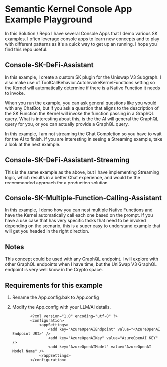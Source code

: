 # Semantic Kernel Console App Example Playground

In this Solution / Repo I have several Console Apps that I demo various SK examples.  I often leverage console apps to learn new concepts and to play with different patterns as it's a quick way to get up an running.  I hope you find this repo useful.

## Console-SK-DeFi-Assistant
In this example, I create a custom SK plugin for the Uniswap V3 Subgraph. I also make use of ToolCallBehavior.AutoInvokeKernelFunctions setting so the Kernel will automatically determine if there is a Native Function it needs to invoke.  

When you run the example, you can ask general questions like you would with any ChatBot, but if you ask a question that aligns to the description of the SK Function the Kernel will invoke the function passing in a GraphQL query.  What is interesting about this, is the the AI will general the GraphQL query for you, or you can actually provide a GraphQL query.

In this example, I am not streaming the Chat Completion so you have to wait for the AI to finish.  If you are interesting in seeing a Streaming example, take a look at the next example.

## Console-SK-DeFi-Assistant-Streaming
This is the same example as the above, but I have implementing Streaming logic, which results in a better Chat experience, and would be the recommended approach for a production solution.

## Console-SK-Multiple-Function-Calling-Assistant
In this example, I demo how you can nest multiple Native Functions and have the Kernel automatically call each one based on the prompt.  If you have a use case that has very specific tasks that need to be invoked depending on the scenario, this is a super easy to understand example that will get you headed in the right direction.

## Notes
This concept could be used with any GraphQL endpoint.  I will explore with other GraphQL endpoints when I have time, but the UniSwap V3 GraphQL endpoint is very well know in the Crypto space.


## Requirements for this example

1. Rename the App.config.bak to App.config
2. Modify the App.config with your LLM/AI details.

    ~~~
			<?xml version="1.0" encoding="utf-8" ?>
			<configuration>
				<appSettings>
					<add key="AzureOpenAIEndpoint" value="<AzureOpenAI Endpoint URI>" />
					<add key="AzureOpenAIKey" value="AzureOpenAI KEY" />  
					<add key="AzureOpenAIModel" value="AzureOpenAI Model Name" />
				</appSettings>
			</configuration>
    ~~~
 
